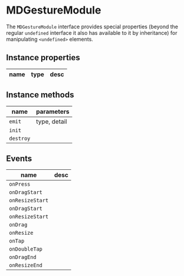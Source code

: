 # MDGestureModule
The `MDGestureModule` interface provides special properties (beyond the regular `undefined` interface it also has available to it by inheritance) for manipulating `<undefined>` elements.

## Instance properties

name|type|desc
---|---|---

## Instance methods

name|parameters
---|---
`emit`|type, detail
`init`|
`destroy`|

## Events

name|desc
---|---
`onPress`|
`onDragStart`|
`onResizeStart`|
`onDragStart`|
`onResizeStart`|
`onDrag`|
`onResize`|
`onTap`|
`onDoubleTap`|
`onDragEnd`|
`onResizeEnd`|

